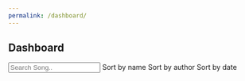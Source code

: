 ```yaml
---
permalink: /dashboard/
---
```


<section id="banner">
	<h2>Dashboard</h2>
</section>
<section id="one" class="wrapper style2">
	<div class="container">
		<div id="songList">
			<div id="searchOptions">
			<input class="search" placeholder="Search Song.."/>
			<span class="sort button small" data-sort="name">Sort by name</span>
			<span class="sort button small" data-sort="author">Sort by author</span>
			<span class="sort button small" data-sort="timestamp">Sort by date</span>
		</div>
			<ul class="list">
			</ul>
			<ul class="pagination"></ul>
		</div>
		<!-- List item template -->
		<div style="display:none;">
			<li id="song-item" class="row songItem">
				<div class="col-sm">
					<strong>Name</strong> 	<p class="name"></p>
				</div>
				<div class="col-sm">
					<strong>Original author</strong> <p class="original_author"></p>
				</div>
				<div class="col-sm">
					<strong>Date</strong> 	<p class="date timestamp" data-timestamp=""></p>
				</div>
				<div class="col-sm">
					<strong>Download</strong> <p><a class="download icon fa-download"></a></p>
				</div>
                <div class="col-sm">
					<strong>Accept </strong> <p><a class="accept icon fa-check" href="javascript:void(0);" style="color: green;"></a></p>
				</div>
				<div class="col-sm">
					<strong>Deny </strong> <p><a class="deny icon fa-close" href="javascript:void(0);" style="color: red;"></a></p>
				</div>
			</li>
		</div>
		<script src="{{ '/assets/js/dashboard.js' | absolute_url}}"></script>
	</div>
</section>